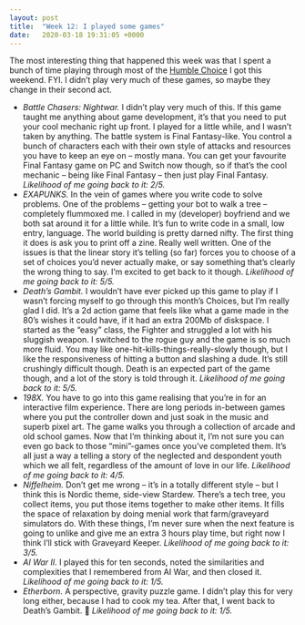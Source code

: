 ```yaml
---
layout: post
title:  "Week 12: I played some games"
date:   2020-03-18 19:31:05 +0000
---
```


The most interesting thing that happened this week was that I spent a bunch of time playing through most of the [Humble Choice]( https://www.humblebundle.com/subscription?refc=6nE8CQ) I got this weekend. FYI. I didn’t play very much of these games, so maybe they change in their second act.
* *Battle Chasers: Nightwar.* I didn’t play very much of this. If this game taught me anything about game development, it’s that you need to put your cool mechanic right up front. I played for a little while, and I wasn’t taken by anything. The battle system is Final Fantasy-like. You control a bunch of characters each with their own style of attacks and resources you have to keep an eye on – mostly mana. You can get your favourite Final Fantasy game on PC and Switch now though, so if that’s the cool mechanic – being like Final Fantasy – then just play Final Fantasy. _Likelihood of me going back to it: 2/5._
* *EXAPUNKS.* In the vein of games where you write code to solve problems. One of the problems – getting your bot to walk a tree – completely flummoxed me. I called in my (developer) boyfriend and we both sat around it for a little while. It’s fun to write code in a small, low entry, language. The world building is pretty darned nifty. The first thing it does is ask you to print off a zine. Really well written. One of the issues is that the linear story it’s telling (so far) forces you to choose of a set of choices you’d never actually make, or say something that’s clearly the wrong thing to say. I’m excited to get back to it though. _Likelihood of me going back to it: 5/5._
* *Death’s Gambit.* I wouldn’t have ever picked up this game to play if I wasn’t forcing myself to go through this month’s Choices, but I’m really glad I did. It’s a 2d action game that feels like what a game made in the 80’s wishes it could have, if it had an extra 200Mb of diskspace. I started as the “easy” class, the Fighter and struggled a lot with his sluggish weapon. I switched to the rogue guy and the game is so much more fluid. You may like one-hit-kills-things-really-slowly though, but I like the responsiveness of hitting a button and slashing a dude. It’s still crushingly difficult though. Death is an expected part of the game though, and a lot of the story is told through it. _Likelihood of me going back to it: 5/5._
* *198X.* You have to go into this game realising that you’re in for an interactive film experience. There are long periods in-between games where you put the controller down and just soak in the music and superb pixel art. The game walks you through a collection of arcade and old school games. Now that I’m thinking about it, I’m not sure you can even go back to those “mini”-games once you’ve completed them. It’s all just a way a telling a story of the neglected and despondent youth which we all felt, regardless of the amount of love in our life. _Likelihood of me going back to it: 4/5._
* *Niffelheim.* Don’t get me wrong – it’s in a totally different style – but I think this is Nordic theme, side-view Stardew. There’s a tech tree, you collect items, you put those items together to make other items. It fills the space of relaxation by doing menial work that farm/graveyard simulators do. With these things, I’m never sure when the next feature is going to unlike and give me an extra 3 hours play time, but right now I think I’ll stick with Graveyard Keeper. _Likelihood of me going back to it: 3/5._
* *AI War II.* I played this for ten seconds, noted the similarities and complexities that I remembered from AI War, and then closed it. _Likelihood of me going back to it: 1/5._
* *Etherborn.* A perspective, gravity puzzle game. I didn’t play this for very long either, because I had to cook my tea. After that, I went back to Death’s Gambit. :shrug: _Likelihood of me going back to it: 1/5._
